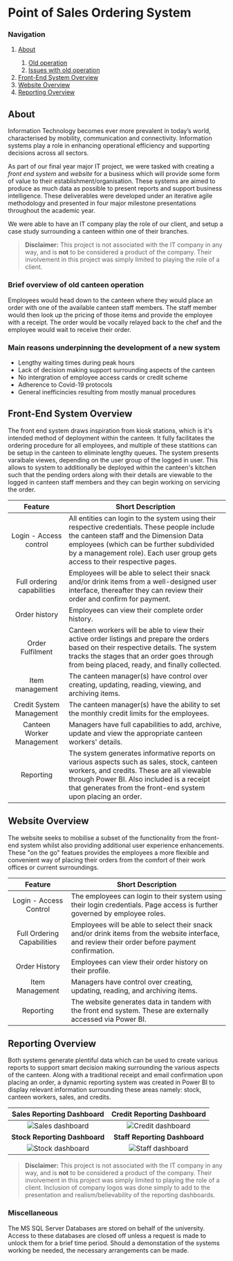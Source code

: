 # Point of Sales Ordering System

### Navigation
<nav>
  <ol>
    <li><a href="#about">About</a></li>
    <ol>
      <li><a href="#old-operation">Old operation</a></li>
      <li><a href="#problems">Issues with old operation</a></li>
    </ol>
    <li><a href="#fes">Front-End System Overview</a></li>
    <li><a href="#website">Website Overview</a></li>
    <li><a href="#reporting">Reporting Overview</a></li>
  </ol>
</nav>

<section id="about">

## About
Information Technology becomes ever more prevalent in today’s world, characterised
by mobility, communication and connectivity. Information systems play a role in
enhancing operational efficiency and supporting decisions across all sectors.

As part of our final year major IT project, we were tasked with creating a _front end system_ and _website_ for a business which will provide some form of value to their establishment/organisation. These systems are aimed to produce as much data as possible to present reports and support business intelligence.
These deliverables were developed under an iterative agile methodology and presented in four major milestone presentations throughout the academic year.

We were able to have an IT company  play the role of our client, and setup a case study surrounding a canteen within one of their branches.
> **Disclaimer:** This project is not associated with the IT company in any way, and is **not** to be considered a product of the company. Their involvement in this project was simply limited to playing the role of a client.

<section id="old-operation">

### Brief overview of old canteen operation
Employees would head down to the canteen where they would place an order with
one of the available canteen staff members. The staff member would then look up the
pricing of those items and provide the employee with a receipt. The order would be
vocally relayed back to the chef and the employee would wait to receive their order.

</section>

<section id="problems">

### Main reasons underpinning the development of a new system
- Lengthy waiting times during peak hours
- Lack of decision making support surrounding aspects of the canteen
- No intergration of employee access cards or credit scheme
- Adherence to Covid-19 protocols
- General inefficincies resulting from mostly manual procedures

</section>

</section>

<section id="fes">

## Front-End System Overview
The front end system draws inspiration from kiosk stations, which is it's intended method of deployment within the canteen. It fully facilitates the ordering procedure for all employees, and multiple of these statitions can be setup in the canteen to eliminate lengthy queues. The system presents varaibale viewes, depending on the user group of the logged in user. This allows to system to additionally be deployed within the canteen's kitchen such that the pending orders along with their details are viewable to the logged in canteen staff members and they can begin working on servicing the order. 

| **Feature**                | **Short Description**                                                                                                                                                                                                                                           |
|:----------------------------:|-----------------------------------------------------------------------------------------------------------------------------------------------------------------------------------------------------------------------------------------------------------------|
|   Login - Access control   | All entities can login to the system using their respective credentials. These people include the canteen staff and the Dimension Data employees (which can be further subdivided by a management role). Each user group gets access to their respective pages. |
| Full ordering capabilities | Employees will be able to select their snack and/or drink items from a well-designed user interface, thereafter they can review their order and confirm for payment.                                                                                            |
|        Order history       | Employees can view their complete order history.                                                                                                                                                                                                                |
|      Order Fulfilment      | Canteen workers will be able to view their active order listings and prepare the orders based on their respective details. The system tracks the stages that an order goes through from being placed, ready, and finally collected.                             |
|       Item management      | The canteen manager(s) have control over creating, updating, reading, viewing, and archiving items.                                                                                                                                                             |
|  Credit System Management  | The canteen manager(s) have the ability to set the monthly credit limits for the employees.                                                                                                                                                                     |
|  Canteen Worker Management | Managers have full capabilities to add, archive, update and view the appropriate canteen workers' details.                                                                                                                                                      |
|          Reporting         | The system generates informative reports on various aspects such as sales, stock, canteen workers, and credits. These are all viewable through Power BI. Also included is a receipt that generates from the front-end system upon placing an order.             |

</section>

<section id="website">
  
## Website Overview
The website seeks to mobilise a subset of the functionality from the front-end system whilst also providing additional user experience enhancements.
These "on the go" featues provides the employees a more flexible and convenient way of placing their orders from the comfort of their work offices or current
surroundings.

|         **Feature**        |                                                              **Short Description**                                                              |
|:--------------------------:|-----------------------------------------------------------------------------------------------------------------------------------------------|
| Login - Access Control     | The employees can login to their system using their login credentials. Page access is further governed by employee roles.                       |
| Full Ordering Capabilities | Employees will be able to select their snack and/or drink items from the website interface, and review their order before payment confirmation. |
| Order History              | Employees can view their order history on their profile.                                                                                        |
| Item Management            | Managers have control over creating, updating, reading, and archiving items.                                                                    |
| Reporting                  | The website generates data in tandem with the front end system. These are externally accessed via Power BI.                                     |
</section>

<section id="reporting">
  
## Reporting Overview
Both systems generate plentiful data which can be used to create various reports to support smart decision making surrounding the various aspects of the canteen. Along with a traditional receipt and email confirmation upon placing an order, a dynamic reporting system was created in Power BI to display relevant information surrounding these areas namely: stock, canteen workers, sales, and credits.

| Sales Reporting Dashboard | Credit Reporting Dashboard |
|:-------------------------:|:--------------------------:|
|![Sales dashboard](https://user-images.githubusercontent.com/71750671/183264415-1bf46031-21cf-4edb-b601-322dbede8399.png)|![Credit dashboard](https://user-images.githubusercontent.com/71750671/183264413-497da64c-4f21-4d64-b2dd-28ac049ff048.png)|
| **Stock Reporting Dashboard** |  **Staff Reporting Dashboard** |
|![Stock dashboard](https://user-images.githubusercontent.com/71750671/183264418-5cbd59ec-0403-4b69-85f7-f830cb4a94f8.png)|![Staff dashboard](https://user-images.githubusercontent.com/71750671/183264417-09963f30-9f18-4cd5-a798-9a0920c6dcf7.png)|

> **Disclaimer:** This project is not associated with the IT company in any way, and is **not** to be considered a product of the company. Their involvement in this project was simply limited to playing the role of a client. Inclusion of company logos was done simply to add to the presentation and realism/believability of the reporting dashboards.

</section>

### Miscellaneous
The MS SQL Server Databases are stored on behalf of the university. Access to these databases are closed off unless a request is made to unlock them for a brief time period. Should a demonstation of the systems working be needed, the necessary arrangements can be made.
